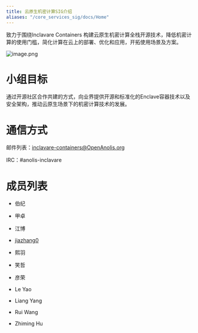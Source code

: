 ```yaml
---
title: 云原生机密计算SIG介绍
aliases: "/core_services_sig/docs/Home"
---
```


致力于围绕Inclavare Containers 构建云原生机密计算全栈开源技术，降低机密计算的使用门槛，简化计算在云上的部署、优化和应用，开拓使用场景及方案。

![image.png](https://intranetproxy.alipay.com/skylark/lark/0/2020/png/301940/1595821599045-f0b630ad-72d4-4405-8288-c7126cb349ba.png?x-oss-process=image%2Fresize%2Cw_1500)

# 小组目标

通过开源社区合作共建的方式，向业界提供开源和标准化的Enclave容器技术以及安全架构，推动云原生场景下的机密计算技术的发展。

# 通信方式

邮件列表：[inclavare-containers@OpenAnolis.org](mailto:inclavare@OpenAnolis.org)

IRC：#anolis-inclavare

# 成员列表

- 伯纪

- 甲卓

- 江博

- [jiazhang0]( https://github.com/jiazhang0)

- 熙羽

- 笑哲

- 彦荣

- Le Yao

- Liang Yang

- Rui Wang

- Zhiming Hu